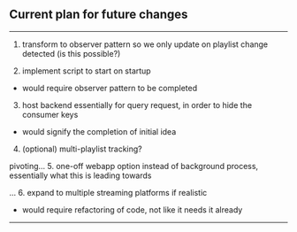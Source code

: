 ## Current plan for future changes
---

1. transform to observer pattern so we only update on playlist change detected (is this possible?)

2. implement script to start on startup
 - would require observer pattern to be completed

3. host backend essentially for query request, in order to hide the consumer keys
 - would signify the completion of initial idea

4. (optional) multi-playlist tracking?

pivoting...
5. one-off webapp option instead of background process, essentially what this is leading towards

...
6. expand to multiple streaming platforms if realistic
 - would require refactoring of code, not like it needs it already
---
